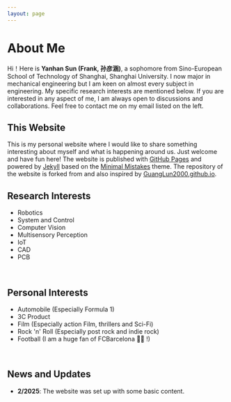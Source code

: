 ```yaml
---
layout: page
---
```


# About Me
  Hi！Here is **Yanhan Sun (Frank, 孙彦涵)**, a sophomore from Sino-European School of Technology of Shanghai, Shanghai University. I now major in mechanical engineering but I am keen on almost every subject in engineering. My specific research interests are mentioned below. 
  If you are interested in any aspect of me, I am always open to discussions and collaborations. Feel free to contact me on my email listed on the left.
<br>

## This Website
  This is my personal website where I would like to share something interesting about myself and what is happening around us. Just welcome and have fun here!
  The website is published with [GitHub Pages](https://pages.github.com/) and powered by [Jekyll](https://jekyllrb.com/) based on the [Minimal Mistakes](https://mmistakes.github.io/minimal-mistakes/) theme. The repository of the website is forked from and also inspired by [GuangLun2000.github.io](https://github.com/GuangLun2000/GuangLun2000.github.io).
<br>

## Research Interests
- Robotics
- System and Control
- Computer Vision
- Multisensory Perception
- IoT
- CAD
- PCB
<br>

## Personal Interests
- Automobile (Especially Formula 1)
- 3C Product
- Film (Especially action Film, thrillers and Sci-Fi)
- Rock 'n' Roll (Especially post rock and indie rock)
- Football (I am a huge fan of FCBarcelona 🔴🔵 !)
<br>

## News and Updates

- **2/2025**: The website was set up with some basic content.
